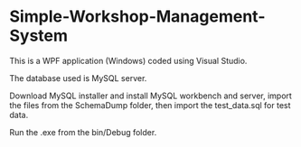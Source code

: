 # Simple-Workshop-Management-System

This is a WPF application (Windows) coded using Visual Studio.

The database used is MySQL server.

Download MySQL installer and install MySQL workbench and server, import the files from the SchemaDump folder, then import the test_data.sql for test data.

Run the .exe from the bin/Debug folder.
